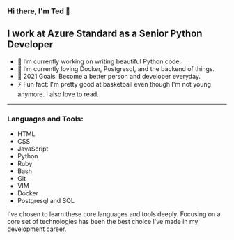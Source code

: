 ### Hi there, I'm Ted 👋

## I work at Azure Standard as a Senior Python Developer

- 🔭 I’m currently working on writing beautiful Python code.
- 🌱 I’m currently loving Docker, Postgresql, and the backend of things.
- 🥅 2021 Goals: Become a better person and developer everyday.
- ⚡ Fun fact: I'm pretty good at basketball even though I'm not young anymore. I also love to read.

---

### Languages and Tools:

* HTML
* CSS
* JavaScript
* Python
* Ruby
* Bash
* Git
* VIM
* Docker
* Postgresql and SQL

I've chosen to learn these core languages and tools deeply. Focusing on a core set of technologies has been the best choice I've made in my development career.

